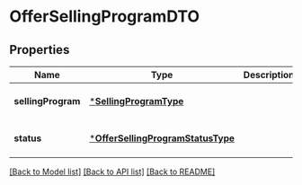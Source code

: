 # OfferSellingProgramDTO


## Properties
Name | Type | Description | Notes
------------ | ------------- | ------------- | -------------
**sellingProgram** | [***SellingProgramType**](SellingProgramType.md) |  | [default to nothing]
**status** | [***OfferSellingProgramStatusType**](OfferSellingProgramStatusType.md) |  | [default to nothing]


[[Back to Model list]](../README.md#models) [[Back to API list]](../README.md#api-endpoints) [[Back to README]](../README.md)


